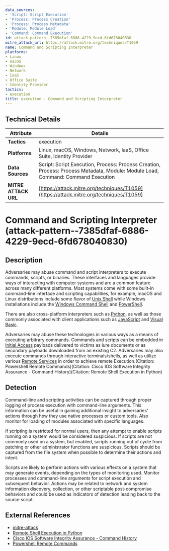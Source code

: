 ```yaml
---
data_sources:
- 'Script: Script Execution'
- 'Process: Process Creation'
- 'Process: Process Metadata'
- 'Module: Module Load'
- 'Command: Command Execution'
id: attack-pattern--7385dfaf-6886-4229-9ecd-6fd678040830
mitre_attack_url: https://attack.mitre.org/techniques/T1059
name: Command and Scripting Interpreter
platforms:
- Linux
- macOS
- Windows
- Network
- IaaS
- Office Suite
- Identity Provider
tactics:
- execution
title: execution - Command and Scripting Interpreter
---
```


## Technical Details

| Attribute | Details |
|-----------|----------|
| **Tactics** | execution |
| **Platforms** | Linux, macOS, Windows, Network, IaaS, Office Suite, Identity Provider |
| **Data Sources** | Script: Script Execution, Process: Process Creation, Process: Process Metadata, Module: Module Load, Command: Command Execution |
| **MITRE ATT&CK URL** | [https://attack.mitre.org/techniques/T1059](https://attack.mitre.org/techniques/T1059) |

# Command and Scripting Interpreter (attack-pattern--7385dfaf-6886-4229-9ecd-6fd678040830)

## Description
Adversaries may abuse command and script interpreters to execute commands, scripts, or binaries. These interfaces and languages provide ways of interacting with computer systems and are a common feature across many different platforms. Most systems come with some built-in command-line interface and scripting capabilities, for example, macOS and Linux distributions include some flavor of [Unix Shell](https://attack.mitre.org/techniques/T1059/004) while Windows installations include the [Windows Command Shell](https://attack.mitre.org/techniques/T1059/003) and [PowerShell](https://attack.mitre.org/techniques/T1059/001).

There are also cross-platform interpreters such as [Python](https://attack.mitre.org/techniques/T1059/006), as well as those commonly associated with client applications such as [JavaScript](https://attack.mitre.org/techniques/T1059/007) and [Visual Basic](https://attack.mitre.org/techniques/T1059/005).

Adversaries may abuse these technologies in various ways as a means of executing arbitrary commands. Commands and scripts can be embedded in [Initial Access](https://attack.mitre.org/tactics/TA0001) payloads delivered to victims as lure documents or as secondary payloads downloaded from an existing C2. Adversaries may also execute commands through interactive terminals/shells, as well as utilize various [Remote Services](https://attack.mitre.org/techniques/T1021) in order to achieve remote Execution.(Citation: Powershell Remote Commands)(Citation: Cisco IOS Software Integrity Assurance - Command History)(Citation: Remote Shell Execution in Python)

## Detection
Command-line and scripting activities can be captured through proper logging of process execution with command-line arguments. This information can be useful in gaining additional insight to adversaries' actions through how they use native processes or custom tools. Also monitor for loading of modules associated with specific languages.

If scripting is restricted for normal users, then any attempt to enable scripts running on a system would be considered suspicious. If scripts are not commonly used on a system, but enabled, scripts running out of cycle from patching or other administrator functions are suspicious. Scripts should be captured from the file system when possible to determine their actions and intent.

Scripts are likely to perform actions with various effects on a system that may generate events, depending on the types of monitoring used. Monitor processes and command-line arguments for script execution and subsequent behavior. Actions may be related to network and system information discovery, collection, or other scriptable post-compromise behaviors and could be used as indicators of detection leading back to the source script.

## External References
- [mitre-attack](https://attack.mitre.org/techniques/T1059)
- [Remote Shell Execution in Python](https://www.thepythoncode.com/article/executing-bash-commands-remotely-in-python)
- [Cisco IOS Software Integrity Assurance - Command History](https://tools.cisco.com/security/center/resources/integrity_assurance.html#23)
- [Powershell Remote Commands](https://docs.microsoft.com/en-us/powershell/scripting/learn/remoting/running-remote-commands?view=powershell-7.1)
